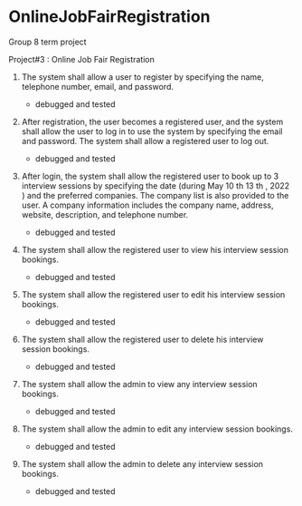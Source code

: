 # OnlineJobFairRegistration

Group 8 term project

Project#3 : Online Job Fair Registration

1.  The system shall allow a user to register by specifying the name, telephone number, email, and
    password.

    - debugged and tested

2.  After registration, the user becomes a registered user, and the system shall allow the user to log in to
    use the system by specifying the email and password. The system shall allow a registered user to log
    out.

    - debugged and tested

3.  After login, the system shall allow the registered user to book up to 3 interview sessions by specifying
    the date (during May 10 th 13 th , 2022 ) and the preferred companies. The company list is also provided
    to the user. A company information includes the company name, address, website, description, and
    telephone number.

    - debugged and tested

4.  The system shall allow the registered user to view his interview session bookings.

    - debugged and tested

5.  The system shall allow the registered user to edit his interview session bookings.

    - debugged and tested

6.  The system shall allow the registered user to delete his interview session bookings.

    - debugged and tested

7.  The system shall allow the admin to view any interview session bookings.

    - debugged and tested

8.  The system shall allow the admin to edit any interview session bookings.

    - debugged and tested

9.  The system shall allow the admin to delete any interview session bookings.
    - debugged and tested
